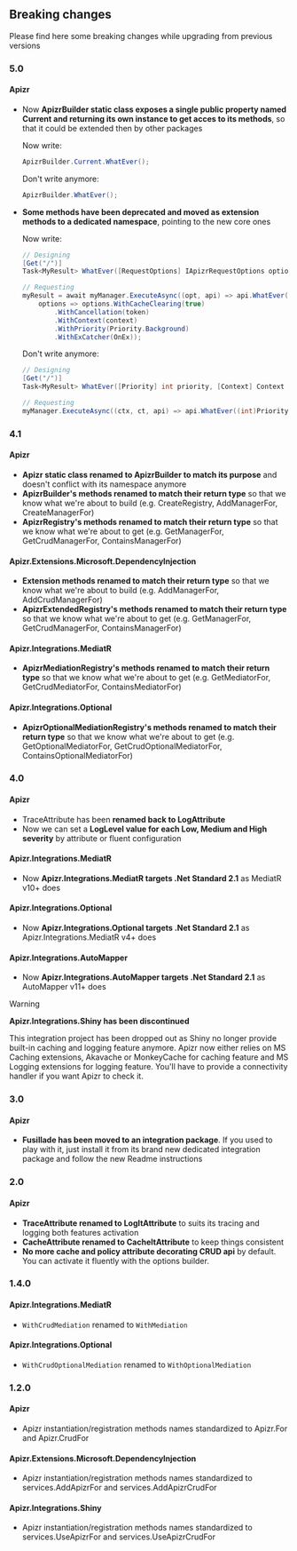 ﻿## Breaking changes

Please find here some breaking changes while upgrading from previous versions

### 5.0

#### Apizr

- Now **ApizrBuilder static class exposes a single public property named Current and returning its own instance to get acces to its methods**, so that it could be extended then by other packages

    Now write:
    ```csharp 
    ApizrBuilder.Current.WhatEver();
    ``` 
    
    Don't write anymore:
    ```csharp 
    ApizrBuilder.WhatEver();
    ``` 

- **Some methods have been deprecated and moved as extension methods to a dedicated namespace**, pointing to the new core ones

    Now write:
    ```csharp 
    // Designing
    [Get("/")]
    Task<MyResult> WhatEver([RequestOptions] IApizrRequestOptions options);
    
    // Requesting
    myResult = await myManager.ExecuteAsync((opt, api) => api.WhatEver(opt), 
        options => options.WithCacheClearing(true)
            .WithCancellation(token)
            .WithContext(context)
            .WithPriority(Priority.Background)
            .WithExCatcher(OnEx));
    ``` 

    Don't write anymore: 
    ```csharp 
    // Designing
    [Get("/")]
    Task<MyResult> WhatEver([Priority] int priority, [Context] Context context, CancellationToken cancellationToken);
    
    // Requesting
    myManager.ExecuteAsync((ctx, ct, api) => api.WhatEver((int)Priority.Background, ct), context, token, true, OnEx)
    ``` 

### 4.1

#### Apizr

- **Apizr static class renamed to ApizrBuilder to match its purpose** and doesn't conflict with its namespace anymore
- **ApizrBuilder's methods renamed to match their return type** so that we know what we're about to build (e.g. CreateRegistry, AddManagerFor, CreateManagerFor)
- **ApizrRegistry's methods renamed to match their return type** so that we know what we're about to get (e.g. GetManagerFor, GetCrudManagerFor, ContainsManagerFor)

#### Apizr.Extensions.Microsoft.DependencyInjection

- **Extension methods renamed to match their return type** so that we know what we're about to build (e.g. AddManagerFor, AddCrudManagerFor)
- **ApizrExtendedRegistry's methods renamed to match their return type** so that we know what we're about to get (e.g. GetManagerFor, GetCrudManagerFor, ContainsManagerFor)

#### Apizr.Integrations.MediatR

- **ApizrMediationRegistry's methods renamed to match their return type** so that we know what we're about to get (e.g. GetMediatorFor, GetCrudMediatorFor, ContainsMediatorFor)

#### Apizr.Integrations.Optional

- **ApizrOptionalMediationRegistry's methods renamed to match their return type** so that we know what we're about to get (e.g. GetOptionalMediatorFor, GetCrudOptionalMediatorFor, ContainsOptionalMediatorFor)

### 4.0

#### Apizr

- TraceAttribute has been **renamed back to LogAttribute**
- Now we can set a **LogLevel value for each Low, Medium and High severity** by attribute or fluent configuration

#### Apizr.Integrations.MediatR

- Now **Apizr.Integrations.MediatR targets .Net Standard 2.1** as MediatR v10+ does

#### Apizr.Integrations.Optional

- Now **Apizr.Integrations.Optional targets .Net Standard 2.1** as Apizr.Integrations.MediatR v4+ does

#### Apizr.Integrations.AutoMapper

- Now **Apizr.Integrations.AutoMapper targets .Net Standard 2.1** as AutoMapper v11+ does

>[!WARNING]
>
>**Apizr.Integrations.Shiny has been discontinued**
>
>This integration project has been dropped out as Shiny no longer provide built-in caching and logging feature anymore. Apizr now either relies on MS Caching extensions, Akavache or MonkeyCache for caching feature and MS Logging extensions for logging feature. You'll have to provide a connectivity handler if you want Apizr to check it.

### 3.0

#### Apizr

- **Fusillade has been moved to an integration package**. If you used to play with it, just install it from its brand new dedicated integration package and follow the new Readme instructions

### 2.0

#### Apizr

- **TraceAttribute renamed to LogItAttribute** to suits its tracing and logging both features activation
- **CacheAttribute renamed to CacheItAttribute** to keep things consistent
- **No more cache and policy attribute decorating CRUD api** by default. You can activate it fluently with the options builder.

### 1.4.0

#### Apizr.Integrations.MediatR

- ```WithCrudMediation``` renamed to ```WithMediation```

#### Apizr.Integrations.Optional

- ```WithCrudOptionalMediation``` renamed to ```WithOptionalMediation```

### 1.2.0

#### Apizr

- Apizr instantiation/registration methods names standardized to Apizr.For and Apizr.CrudFor

#### Apizr.Extensions.Microsoft.DependencyInjection

- Apizr instantiation/registration methods names standardized to services.AddApizrFor and services.AddApizrCrudFor

#### Apizr.Integrations.Shiny

- Apizr instantiation/registration methods names standardized to services.UseApizrFor and services.UseApizrCrudFor
